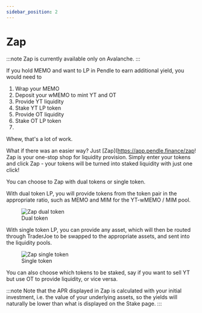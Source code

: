 ```yaml
---
sidebar_position: 2
---
```


# Zap

:::note
Zap is currently available only on Avalanche. 
:::

If you hold MEMO and want to LP in Pendle to earn additional yield, you would need to

1. Wrap your MEMO
2. Deposit your wMEMO to mint YT and OT
3. Provide YT liquidity
4. Stake YT LP token
5. Provide OT liquidity
6. Stake OT LP token
7. 
Whew, that's a lot of work.

What if there was an easier way? Just [Zap](https://app.pendle.finance/zap! Zap is your one-stop shop for liquidity provision. Simply enter your tokens and click Zap - your tokens will be turned into staked liquidity with just one click!

You can choose to Zap with dual tokens or single token.

With dual token LP, you will provide tokens from the token pair in the appropriate ratio, such as MEMO and MIM for the YT-wMEMO / MIM pool.

<figure>
  <img src="/img/using-the-app/zap-guide-1.png" alt="Zap dual token" />
  <figcaption>Dual token</figcaption>
</figure>

With single token LP, you can provide any asset, which will then be routed through TraderJoe to be swapped to the appropriate assets, and sent into the liquidity pools.

<figure>
  <img src="/img/using-the-app/zap-guide-2.png" alt="Zap single token" />
  <figcaption>Single token</figcaption>
</figure>

You can also choose which tokens to be staked, say if you want to sell YT but use OT to provide liquidity, or vice versa.

:::note
Note that the APR displayed in Zap is calculated with your initial investment, i.e. the value of your underlying assets, so the yields will naturally be lower than what is displayed on the Stake page.
:::

